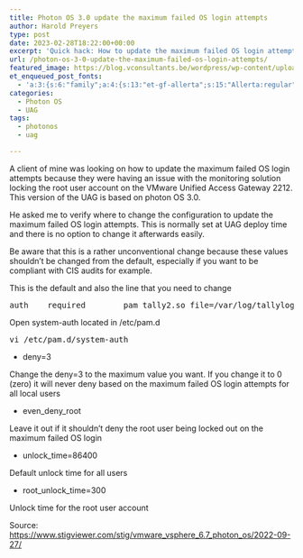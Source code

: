 ```yaml
---
title: Photon OS 3.0 update the maximum failed OS login attempts
author: Harold Preyers
type: post
date: 2023-02-28T18:22:00+00:00
excerpt: 'Quick hack: How to update the maximum failed OS login attempts on Photon OS 3.0'
url: /photon-os-3-0-update-the-maximum-failed-os-login-attempts/
featured_image: https://blog.vconsultants.be/wordpress/wp-content/uploads/2023/02/uag-pam_tally2.png
et_enqueued_post_fonts:
  - 'a:3:{s:6:"family";a:4:{s:13:"et-gf-allerta";s:15:"Allerta:regular";s:11:"et-gf-alice";s:13:"Alice:regular";s:16:"et-gf-montserrat";s:137:"Montserrat:100,200,300,regular,500,600,700,800,900,100italic,200italic,300italic,italic,500italic,600italic,700italic,800italic,900italic";s:19:"et-gf-alegreya-sans";s:112:"Alegreya+Sans:100,100italic,300,300italic,regular,italic,500,500italic,700,700italic,800,800italic,900,900italic";}s:6:"subset";a:7:{i:0;s:5:"latin";i:1;s:8:"cyrillic";i:2;s:12:"cyrillic-ext";i:3;s:9:"latin-ext";i:4;s:10:"vietnamese";i:5;s:5:"greek";i:6;s:9:"greek-ext";}s:9:"cache_key";s:72:"{"gph":-1,"divi":"4.20.2","wp":"6.1.1","enable_all_character_sets":"on"}";}'
categories:
  - Photon OS
  - UAG
tags:
  - photonos
  - uag

---
```

<p class="has-text-align-justify">
  A client of mine was looking on how to update the maximum failed OS login attempts because they were having an issue with the monitoring solution locking the root user account on the VMware Unified Access Gateway 2212. This version of the UAG is based on photon OS 3.0.
</p>

<p class="has-text-align-justify">
  He asked me to verify where to change the configuration to update the maximum failed OS login attempts. This is normally set at UAG deploy time and there is no option to change it afterwards easily.
</p>

<p class="has-text-align-justify">
  Be aware that this is a rather unconventional change because these values shouldn&#8217;t be changed from the default, especially if you want to be compliant with CIS audits for example.
</p>

<p class="has-text-align-justify">
  This is the default and also the line that you need to change
</p>

<div class="wp-block-urvanov-syntax-highlighter-code-block">
  <pre class="lang:sh decode:true " >auth    required        pam_tally2.so file=/var/log/tallylog deny=3 onerr=fail even_deny_root unlock_time=86400 root_unlock_time=300
</pre>
</div>

<p class="has-text-align-justify">
  Open system-auth located in /etc/pam.d
</p>

<div class="wp-block-urvanov-syntax-highlighter-code-block">
  <pre class="lang:sh decode:true " title="Open system-auth" >vi /etc/pam.d/system-auth</pre>
</div>

  * deny=3

<p class="has-text-align-justify">
  Change the deny=3 to the maximum value you want. If you change it to 0 (zero) it will never deny based on the maximum failed OS login attempts for all local users
</p>

  * even\_deny\_root

<p class="has-text-align-justify">
  Leave it out if it shouldn&#8217;t deny the root user being locked out on the maximum failed OS login
</p>

  * unlock_time=86400

<p class="has-text-align-justify">
  Default unlock time for all users
</p>

  * root\_unlock\_time=300

<p class="has-text-align-justify">
  Unlock time for the root user account
</p>

Source: <a href="https://www.stigviewer.com/stig/vmware_vsphere_6.7_photon_os/2022-09-27/" target="_blank" rel="noreferrer noopener">https://www.stigviewer.com/stig/vmware_vsphere_6.7_photon_os/2022-09-27/</a>